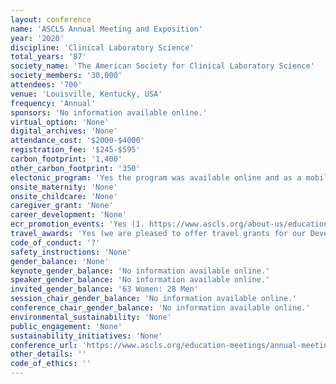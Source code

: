 ```yaml
---
layout: conference 
name: 'ASCLS Annual Meeting and Exposition'
year: '2020'
discipline: 'Clinical Laboratory Science'
total_years: '87'
society_name: 'The American Society for Clinical Laboratory Science'
society_members: '30,000'
attendees: '700'
venue: 'Louisville, Kentucky, USA'
frequency: 'Annual'
sponsors: 'No information available online.'
virtual_option: 'None'
digital_archives: 'None'
attendance_cost: '$2000-$4000'
registration_fee: '$245-$595'
carbon_footprint: '1,400'
other_carbon_footprint: '350'
electonic_program: 'Yes the program was available online and as a mobile phone App.'
onsite_maternity: 'None'
onsite_childcare: 'None'
caregiver_grant: 'None'
career_development: 'None'
ecr_promotion_events: 'Yes (1. https://www.ascls.org/about-us/education-and-research: The Fund offers annual scholarships to honor Dan Southern ($2,000) and in memory of Edward C. Dolbey, Michelle Kanuth, and Bernadette Rodak ($1,500 - $2,500).  A $3000 Edward C. Dolbey graduate scholarship is offered to graduate students in Clinical/Medical Laboratory Science or in a related graduate field. The Fund also offers research grants of $3,000–$5,000 supporting members investigations of issues critical to laboratory medicine and health care. The I. Dean Spradling Graduate Research Grant is awarded to a qualifying graduate student in MLS. The awards program recognizes outstanding achievements, contributions, and service to the profession and celebrates the value of professional ability and commitment. Grants, scholarships, and professional achievement awards are presented at the ASCLS Annual Meeting. 2. In addition to providing networking, publications, continuing education, and high professional standards, ASCLS recognizes members who help make this society work. The Society presents state, regional, and national awards each year at annual meetings. Some members are nominated for awards; others may apply to receive awards.)'
travel_awards: 'Yes (we are pleased to offer travel grants for our Developing Professional members and Ascending Professional Members.  These grants are made possible with support provided by the ASCLS Developing Professionals Forum and the ASCLS Ascending Professionals Forum.  They are available on a competitive basis.) https://www.ascls.org/about-us/education-and-research'
code_of_conduct: '?'
safety_instructions: 'None'
gender_balance: 'None'
keynote_gender_balance: 'No information available online.'
speaker_gender_balance: 'No information available online.'
invited_gender_balance: '63 Women: 28 Men'
session_chair_gender_balance: 'No information available online.'
conference_chair_gender_balance: 'No information available online.'
environmental_sustainability: 'None'
public_engagement: 'None'
sustainability_initiatives: 'None'
conference_url: 'https://www.ascls.org/education-meetings/annual-meeting'
other_details: ''
code_of_ethics: ''
---
```

